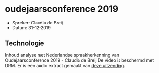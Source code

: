 # oudejaarsconference 2019 

* Spreker: Claudia de Breij
* Datum: 31-12-2019

## Technologie
Inhoud analyse met Nederlandse spraakherkenning van Oudejaarsconference 2019 - Claudia de Breij
De video is beschermd met DRM. Er is een audio extract gemaakt van [deze uitzending]( https://www.npostart.nl/oudejaarsconference-2019/31-12-2019/BV_101395841).


